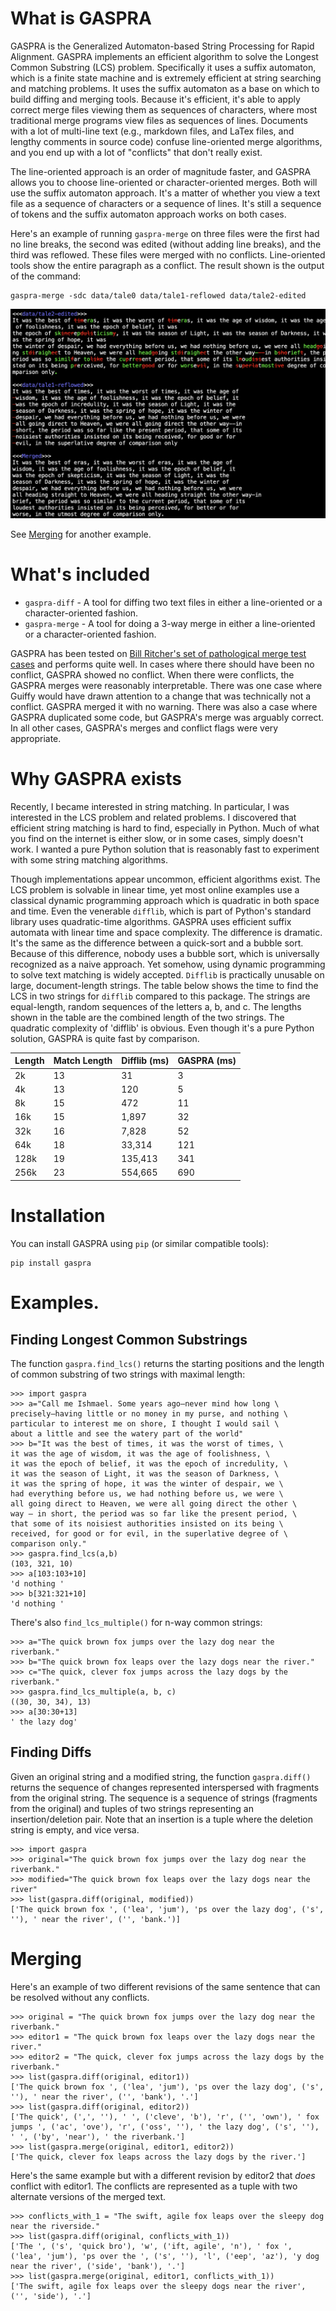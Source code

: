 # What is GASPRA

GASPRA is the Generalized Automaton-based String Processing for Rapid Alignment.
GASPRA implements an efficient algorithm to solve the Longest Common
Substring (LCS) problem.  Specifically it uses a suffix automaton, which
is a finite state machine and is extremely efficient at string searching
and matching problems.  It uses the suffix automaton as a base on which
to build diffing and merging tools.  Because it's efficient, it's
able to apply correct merge files viewing them as sequences of characters,
where most traditional merge programs view files as sequences of lines.
Documents with a lot of multi-line text (e.g., markdown files, and LaTex
files, and lengthy comments in source code) confuse line-oriented
merge algorithms, and you end up with a lot of
"conflicts" that don't really exist.  

The line-oriented approach is an order of magnitude faster, and GASPRA
allows you to choose line-oriented or character-oriented merges.  Both 
will use the suffix automaton approach.  It's a matter of whether you
view a text file as a sequence of characters or a sequence of lines.
It's still a sequence of tokens and the suffix automaton approach works
on both cases.

Here's an example of running `gaspra-merge` on three files were the
first had no line breaks, the second was edited (without adding line
breaks), and the third was reflowed.  These files were merged with no
conflicts.  Line-oriented tools show the entire paragraph as a conflict.
The result shown is the output of the command:

```
gaspra-merge -sdc data/tale0 data/tale1-reflowed data/tale2-edited
```

![Merged a reflowed and an edited version of text](./images/text-merge.png)

See [Merging](#merging) for another example.


# What's included

* `gaspra-diff` - A tool for diffing two text files in either a
  line-oriented or a character-oriented fashion.
* `gaspra-merge` - A tool for doing a 3-way merge in either a
  line-oriented or a character-oriented fashion.

GASPRA has been tested on [Bill Ritcher's set of pathological merge test
cases](https://www.guiffy.com/SureMergeWP.html) and performs quite
well.  In cases where there should have been no conflict, GASPRA
showed no conflict.  When there were conflicts, the GASPRA merges
were reasonably interpretable.  There was one case where 
Guiffy would have drawn attention to a change that was technically
not a conflict.  GASPRA merged it with no warning.  There was also a
case where GASPRA duplicated some code, but GASPRA's merge was arguably
correct.  In all other cases, GASPRA's merges and conflict flags
were very appropriate.

# Why GASPRA exists

Recently, I became interested in string matching. In particular, I was
interested in the LCS problem and related problems. I
discovered that efficient string matching is hard to find, especially in
Python. Much of what you find on the internet is either slow, or in some
cases, simply doesn't work.  I wanted a pure Python solution that is
reasonably fast to experiment with some string matching algorithms.


Though implementations appear uncommon, efficient algorithms exist.
The LCS problem is solvable in linear time, yet most online examples
use a classical dynamic programming approach which is quadratic in
both space and time. Even the venerable `difflib`, which is part of
Python's standard library uses quadratic-time algorithms.
GASPRA uses efficient suffix automata
with linear time and space complexity. The difference is dramatic.
It's the same as the difference between a quick-sort and a bubble sort.
Because of this difference, nobody uses a bubble sort, which is
universally recognized as a naive approach.  Yet somehow, using
dynamic programming to solve text matching is widely accepted.
`Difflib` is practically unusable on large, document-length
strings. The table below shows the time to find the LCS in two
strings for `difflib` compared to this package. The strings are
equal-length, random sequences of the letters a, b, and c.
The lengths shown in the table are the combined length of
the two strings.
The quadratic complexity of 'difflib' is obvious.  Even though it's a pure
Python solution, GASPRA is quite fast by comparison.

| Length   |   Match Length |   Difflib (ms) |      GASPRA (ms) |
|----------|----------------|----------------|------------------|
| 2k       |             13 |             31 |                3 |
| 4k       |             13 |            120 |                5 |
| 8k       |             15 |            472 |               11 |
| 16k      |             15 |          1,897 |               32 |
| 32k      |             16 |          7,828 |               52 |
| 64k      |             18 |         33,314 |              121 |
| 128k     |             19 |        135,413 |              341 |
| 256k     |             23 |        554,665 |              690 |

# Installation

You can install GASPRA using `pip` (or similar compatible tools):

```
pip install gaspra
```
# Examples.

## Finding Longest Common Substrings

The function `gaspra.find_lcs()` returns the starting positions and the
length of common substring of two strings with maximal length:

```
>>> import gaspra                                                                                               
>>> a="Call me Ishmael. Some years ago—never mind how long \
precisely—having little or no money in my purse, and nothing \
particular to interest me on shore, I thought I would sail \
about a little and see the watery part of the world"                                                                                                                  
>>> b="It was the best of times, it was the worst of times, \
it was the age of wisdom, it was the age of foolishness, \
it was the epoch of belief, it was the epoch of incredulity, \
it was the season of Light, it was the season of Darkness, \
it was the spring of hope, it was the winter of despair, we \
had everything before us, we had nothing before us, we were \
all going direct to Heaven, we were all going direct the other \
way – in short, the period was so far like the present period, \
that some of its noisiest authorities insisted on its being \
received, for good or for evil, in the superlative degree of \
comparison only."
>>> gaspra.find_lcs(a,b)
(103, 321, 10)
>>> a[103:103+10]
'd nothing '
>>> b[321:321+10]
'd nothing '
```


There's also `find_lcs_multiple()` for n-way common strings:

```
>>> a="The quick brown fox jumps over the lazy dog near the riverbank."
>>> b="The quick brown fox leaps over the lazy dogs near the river."
>>> c="The quick, clever fox jumps across the lazy dogs by the riverbank."
>>> gaspra.find_lcs_multiple(a, b, c)
((30, 30, 34), 13)
>>> a[30:30+13]
' the lazy dog'
```

## Finding Diffs

Given an original string and a modified string, the function
`gaspra.diff()` returns the sequence of changes represented
interspersed with fragments from the original string.  The sequence is
a sequence of strings (fragments from the original) and tuples of two strings
representing an insertion/deletion pair.  Note that an insertion is a tuple
where the deletion string is empty, and vice versa.

```
>>> import gaspra
>>> original="The quick brown fox jumps over the lazy dog near the riverbank."
>>> modified="The quick brown fox leaps over the lazy dogs near the river"
>>> list(gaspra.diff(original, modified))
['The quick brown fox ', ('lea', 'jum'), 'ps over the lazy dog', ('s', ''), ' near the river', ('', 'bank.')]
```

# Merging

Here's an example of two different revisions of the same sentence that can be
resolved without any conflicts.

``` 
>>> original = "The quick brown fox jumps over the lazy dog near the riverbank."
>>> editor1 = "The quick brown fox leaps over the lazy dogs near the river."
>>> editor2 = "The quick, clever fox jumps across the lazy dogs by the riverbank."
>>> list(gaspra.diff(original, editor1))
['The quick brown fox ', ('lea', 'jum'), 'ps over the lazy dog', ('s', ''), ' near the river', ('', 'bank'), '.']
>>> list(gaspra.diff(original, editor2))
['The quick', (',', ''), ' ', ('cleve', 'b'), 'r', ('', 'own'), ' fox jumps ', ('ac', 'ove'), 'r', ('oss', ''), ' the lazy dog', ('s', ''), ' ', ('by', 'near'), ' the riverbank.']
>>> list(gaspra.merge(original, editor1, editor2))
['The quick, clever fox leaps across the lazy dogs by the river.']
```

Here's the same example but with a different revision by editor2 that *does*
conflict with editor1.  The conflicts are represented as a tuple with two
alternate versions of the merged text.

```
>>> conflicts_with_1 = "The swift, agile fox leaps over the sleepy dog near the riverside."
>>> list(gaspra.diff(original, conflicts_with_1))
['The ', ('s', 'quick bro'), 'w', ('ift, agile', 'n'), ' fox ', ('lea', 'jum'), 'ps over the ', ('s', ''), 'l', ('eep', 'az'), 'y dog near the river', ('side', 'bank'), '.']
>>> list(gaspra.merge(original, editor1, conflicts_with_1))
['The swift, agile fox leaps over the sleepy dogs near the river', ('', 'side'), '.']
```


